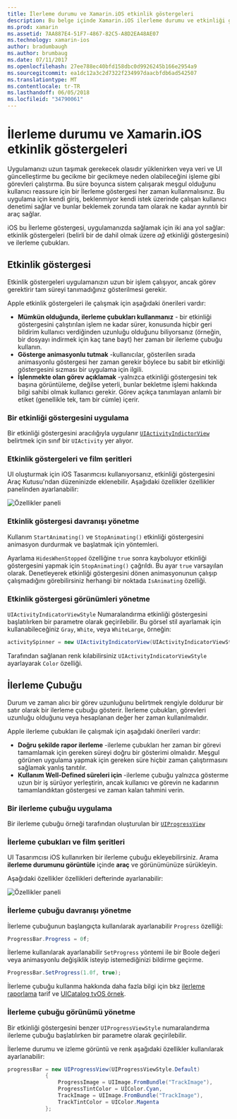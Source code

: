 ```yaml
---
title: İlerleme durumu ve Xamarin.iOS etkinlik göstergeleri
description: Bu belge içinde Xamarin.iOS ilerleme durumu ve etkinliği göstergeleri kullanmayı açıklar. Bunların programlı ve film şeridi ile nasıl kullanılacağını açıklar.
ms.prod: xamarin
ms.assetid: 7AA887E4-51F7-4867-82C5-A8D2EA48AE07
ms.technology: xamarin-ios
author: bradumbaugh
ms.author: brumbaug
ms.date: 07/11/2017
ms.openlocfilehash: 27ee788ec40bfd158dbc0d9926245b166e2954a9
ms.sourcegitcommit: ea1dc12a3c2d7322f234997daacbfdb6ad542507
ms.translationtype: MT
ms.contentlocale: tr-TR
ms.lasthandoff: 06/05/2018
ms.locfileid: "34790061"
---
```

# <a name="progress-and-activity-indicators-in-xamarinios"></a>İlerleme durumu ve Xamarin.iOS etkinlik göstergeleri

Uygulamanızı uzun taşımak gerekecek olasıdır yüklenirken veya veri ve UI güncelleştirme bu gecikme bir gecikmeye neden olabileceğini işleme gibi görevleri çalıştırma. Bu süre boyunca sistem çalışarak meşgul olduğunu kullanıcı reassure için bir İlerleme göstergesi her zaman kullanmalısınız. Bu uygulama için kendi giriş, beklenmiyor kendi istek üzerinde çalışan kullanıcı denetimi sağlar ve bunlar beklemek zorunda tam olarak ne kadar ayrıntılı bir araç sağlar.

iOS bu İlerleme göstergesi, uygulamanızda sağlamak için iki ana yol sağlar: etkinlik göstergeleri (belirli bir de dahil olmak üzere _ağ_ etkinliği göstergesini) ve ilerleme çubukları.

## <a name="activity-indicator"></a>Etkinlik göstergesi

Etkinlik göstergeleri uygulamanızın uzun bir işlem çalışıyor, ancak görev gerektirir tam süreyi tanımadığınız gösterilmesi gerekir.

Apple etkinlik göstergeleri ile çalışmak için aşağıdaki önerileri vardır:

- **Mümkün olduğunda, ilerleme çubukları kullanmanız** - bir etkinliği göstergesini çalıştırılan işlem ne kadar sürer, konusunda hiçbir geri bildirim kullanıcı verdiğinden uzunluğu olduğunu biliyorsanız (örneğin, bir dosyayı indirmek için kaç tane bayt) her zaman bir ilerleme çubuğu kullanın.
- **Gösterge animasyonlu tutmak** -kullanıcılar, gösterilen sırada animasyonlu göstergesi her zaman gerekir böylece bu sabit bir etkinliği göstergesini sızması bir uygulama için ilgili.
- **İşlenmekte olan görev açıklamak** -yalnızca etkinliği göstergesini tek başına görüntüleme, değilse yeterli, bunlar bekletme işlemi hakkında bilgi sahibi olmak kullanıcı gerekir. Görev açıkça tanımlayan anlamlı bir etiket (genellikle tek, tam bir cümle) içerir.

### <a name="implementing-an-activity-indicator"></a>Bir etkinliği göstergesini uygulama

Bir etkinliği göstergesini aracılığıyla uygulanır [ `UIActivityIndictorView` ](https://developer.xamarin.com/api/type/UIKit.UIActivityIndicatorView/) belirtmek için sınıf bir `UIActivity` yer alıyor.

### <a name="activity-indicators-and-storyboards"></a>Etkinlik göstergeleri ve film şeritleri

UI oluşturmak için iOS Tasarımcısı kullanıyorsanız, etkinliği göstergesini Araç Kutusu'ndan düzeninizde eklenebilir. Aşağıdaki özellikler özellikler panelinden ayarlanabilir:

![Özellikler paneli](progress-activity-indicator-images/progress-indicator1.png)

### <a name="managing-activity-indicator-behavior"></a>Etkinlik göstergesi davranışı yönetme

Kullanım `StartAnimating()` ve `StopAnimating()` etkinliği göstergesini animasyon durdurmak ve başlatmak için yöntemleri.

Ayarlama `HidesWhenStopped` özelliğine `true` sonra kayboluyor etkinliği göstergesini yapmak için `StopAnimating()` çağrıldı. Bu ayar `true` varsayılan olarak. Denetleyerek etkinliği göstergesini dönen animasyonunun çalışıp çalışmadığını görebilirsiniz herhangi bir noktada `IsAnimating` özelliği. 


### <a name="managing-activity-indicator-appearances"></a>Etkinlik göstergesi görünümleri yönetme

`UIActivityIndicatorViewStyle` Numaralandırma etkinliği göstergesini başlatılırken bir parametre olarak geçirilebilir. Bu görsel stil ayarlamak için kullanabileceğiniz `Gray`, `White`, veya `WhiteLarge`, örneğin:

```csharp
activitySpinner = new UIActivityIndicatorView(UIActivityIndicatorViewStyle.WhiteLarge);
```

Tarafından sağlanan renk kılabilirsiniz `UIActivityIndicatorViewStyle` ayarlayarak `Color` özelliği.

## <a name="progress-bar"></a>İlerleme Çubuğu

Durum ve zaman alıcı bir görev uzunluğunu belirtmek rengiyle doldurur bir satır olarak bir ilerleme çubuğu gösterir. İlerleme çubukları, görevleri uzunluğu olduğunu veya hesaplanan değer her zaman kullanılmalıdır.

Apple ilerleme çubukları ile çalışmak için aşağıdaki önerileri vardır:

- **Doğru şekilde rapor ilerleme** -ilerleme çubukları her zaman bir görevi tamamlamak için gereken süreyi doğru bir gösterimi olmalıdır. Meşgul görünen uygulama yapmak için gereken süre hiçbir zaman çalıştırmasını sağlamak yanlış tanıtılır.
- **Kullanım Well-Defined süreleri için** -ilerleme çubuğu yalnızca gösterme uzun bir iş sürüyor yerleştirin, ancak kullanıcı ve görevin ne kadarının tamamlandıktan göstergesi ve zaman kalan tahmini verin.

### <a name="implementing-an-progress-bar"></a>Bir ilerleme çubuğu uygulama

Bir ilerleme çubuğu örneği tarafından oluşturulan bir [`UIProgressView`](https://developer.xamarin.com/api/type/UIKit.UIProgressView/)

### <a name="progress-bars-and-storyboards"></a>İlerleme çubukları ve film şeritleri

UI Tasarımcısı iOS kullanırken bir ilerleme çubuğu ekleyebilirsiniz. Arama **ilerleme durumunu görüntüle** içinde **araç** ve görünümünüze sürükleyin.

Aşağıdaki özellikler özellikleri defterinde ayarlanabilir:

![Özellikler paneli](progress-activity-indicator-images/progress-indicator3.png)


### <a name="managing-progress-bar-behavior"></a>İlerleme çubuğu davranışı yönetme

İlerleme çubuğunun başlangıçta kullanılarak ayarlanabilir `Progress` özelliği:

```csharp
ProgressBar.Progress = 0f;
```

İlerleme kullanılarak ayarlanabilir `SetProgress` yöntemi ile bir Boole değeri veya animasyonlu değişiklik isteyip istemediğinizi bildirme geçirme.

```csharp
ProgressBar.SetProgress(1.0f, true);
```

İlerleme çubuğu kullanma hakkında daha fazla bilgi için bkz [ilerleme raporlama](https://developer.xamarin.com/recipes/cross-platform/networking/download_progress/#Reporting_Progress_in_iOS) tarif ve [UICatalog tvOS örnek](https://developer.xamarin.com/samples/monotouch/tvos/UICatalog/).

### <a name="managing-progress-bar-appearance"></a>İlerleme çubuğu görünümü yönetme

Bir etkinliği göstergesini benzer `UIProgressViewStyle` numaralandırma ilerleme çubuğu başlatılırken bir parametre olarak geçirilebilir.

İlerleme durumu ve izleme görüntü ve renk aşağıdaki özellikler kullanılarak ayarlanabilir:

```csharp
progressBar = new UIProgressView(UIProgressViewStyle.Default)
            {
                ProgressImage = UIImage.FromBundle("TrackImage"),
                ProgressTintColor = UIColor.Cyan,
                TrackImage = UIImage.FromBundle("TrackImage"),
                TrackTintColor = UIColor.Magenta
            }; 
```



